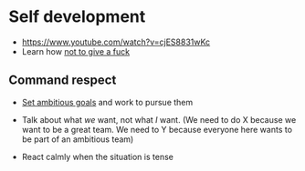 # Self development

- https://www.youtube.com/watch?v=cjES8831wKc
- Learn how [not to give a fuck](https://github.com/keyvanakbary/learning-notes/blob/master/books/the-subtle-art-of-not-giving-a-fuck.md)

## Command respect

- [Set ambitious goals](https://www.youtube.com/watch?v=g4w3IyvKvas&list=WL&index=1&t=567s) and work to pursue them

- Talk about what _we_ want, not what _I_ want. (We need to do X because we want to be a great team. We need to Y because everyone here wants to be part of an ambitious team)

- React calmly when the situation is tense
